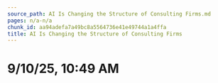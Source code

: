 ```yaml
---
source_path: AI Is Changing the Structure of Consulting Firms.md
pages: n/a-n/a
chunk_id: aa94adefa7a49bc8a5564736e41e49744a1a4ffa
title: AI Is Changing the Structure of Consulting Firms
---
```

# 9/10/25, 10:49 AM
